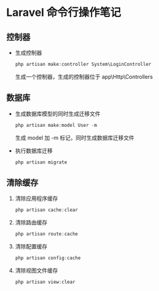# Laravel 命令行操作笔记

## 控制器

- 生成控制器

  ``` powershell
  php artisan make:controller System\LoginController
  ```

  生成一个控制器，生成的控制器位于 app\Http\Controllers

## 数据库

- 生成数据库模型的同时生成迁移文件

  ``` powershell
  php artisan make:model User -m
  ```

  生成 model 加 -m 标记，同时生成数据库迁移文件

- 执行数据库迁移

  ``` powershell
  php artisan migrate
  ```


## 清除缓存

1. 清除应用程序缓存

   ``` powershell
   php artisan cache:clear
   ```

2. 清除路由缓存

   ``` powershell
   php artisan route:cache
   ```

3. 清除配置缓存

   ``` powershell
   php artisan config:cache
   ```

4. 清除视图文件缓存

   ``` powershell
   php artisan view:clear
   ```

